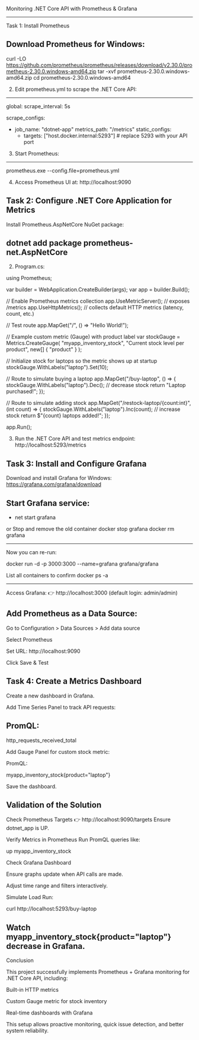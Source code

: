 Monitoring .NET Core API with Prometheus & Grafana

---

Task 1: Install Prometheus

## Download Prometheus for Windows:

curl -LO https://github.com/prometheus/prometheus/releases/download/v2.30.0/prometheus-2.30.0.windows-amd64.zip
tar -xvf prometheus-2.30.0.windows-amd64.zip
cd prometheus-2.30.0.windows-amd64

2. Edit prometheus.yml to scrape the .NET Core API:

---

global:
scrape_interval: 5s

scrape_configs:

- job_name: "dotnet-app"
  metrics_path: "/metrics"
  static_configs:
  - targets: ["host.docker.internal:5293"] # replace 5293 with your API port

3. Start Prometheus:

---

prometheus.exe --config.file=prometheus.yml

4. Access Prometheus UI at:
   http://localhost:9090

## Task 2: Configure .NET Core Application for Metrics

Install Prometheus.AspNetCore NuGet package:

## dotnet add package prometheus-net.AspNetCore

2. Program.cs:

using Prometheus;

var builder = WebApplication.CreateBuilder(args);
var app = builder.Build();

// Enable Prometheus metrics collection
app.UseMetricServer(); // exposes /metrics
app.UseHttpMetrics(); // collects default HTTP metrics (latency, count, etc.)

// Test route
app.MapGet("/", () => "Hello World!");

// Example custom metric (Gauge) with product label
var stockGauge = Metrics.CreateGauge(
"myapp_inventory_stock",
"Current stock level per product",
new[] { "product" }
);

// Initialize stock for laptops so the metric shows up at startup
stockGauge.WithLabels("laptop").Set(10);

// Route to simulate buying a laptop
app.MapGet("/buy-laptop", () =>
{
stockGauge.WithLabels("laptop").Dec(); // decrease stock
return "Laptop purchased!";
});

// Route to simulate adding stock
app.MapGet("/restock-laptop/{count:int}", (int count) =>
{
stockGauge.WithLabels("laptop").Inc(count); // increase stock
return $"{count} laptops added!";
});

app.Run();

3. Run the .NET Core API and test metrics endpoint:
   http://localhost:5293/metrics

## Task 3: Install and Configure Grafana

Download and install Grafana for Windows:
https://grafana.com/grafana/download

## Start Grafana service:

- net start grafana

or
Stop and remove the old container
docker stop grafana
docker rm grafana

---

Now you can re-run:

docker run -d -p 3000:3000 --name=grafana grafana/grafana

List all containers to confirm
docker ps -a

---

Access Grafana:
👉 http://localhost:3000 (default login: admin/admin)

## Add Prometheus as a Data Source:

Go to Configuration > Data Sources > Add data source

Select Prometheus

Set URL: http://localhost:9090

Click Save & Test

## Task 4: Create a Metrics Dashboard

Create a new dashboard in Grafana.

Add Time Series Panel to track API requests:

## PromQL:

http_requests_received_total

Add Gauge Panel for custom stock metric:

PromQL:

myapp_inventory_stock{product="laptop"}

Save the dashboard.

## Validation of the Solution

Check Prometheus Targets
👉 http://localhost:9090/targets
Ensure dotnet_app is UP.

Verify Metrics in Prometheus
Run PromQL queries like:

up
myapp_inventory_stock

Check Grafana Dashboard

Ensure graphs update when API calls are made.

Adjust time range and filters interactively.

Simulate Load
Run:

curl http://localhost:5293/buy-laptop

## Watch myapp_inventory_stock{product="laptop"} decrease in Grafana.

Conclusion

This project successfully implements Prometheus + Grafana monitoring for .NET Core API, including:

Built-in HTTP metrics

Custom Gauge metric for stock inventory

Real-time dashboards with Grafana

This setup allows proactive monitoring, quick issue detection, and better system reliability.

